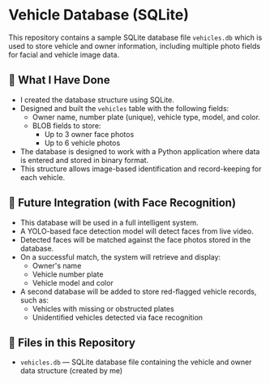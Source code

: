 # Vehicle Database (SQLite)

This repository contains a sample SQLite database file `vehicles.db` which is used to store vehicle and owner information, including multiple photo fields for facial and vehicle image data.

## 🔧 What I Have Done

- I created the database structure using SQLite.
- Designed and built the `vehicles` table with the following fields:
  - Owner name, number plate (unique), vehicle type, model, and color.
  - BLOB fields to store:
    - Up to 3 owner face photos
    - Up to 6 vehicle photos
- The database is designed to work with a Python application where data is entered and stored in binary format.
- This structure allows image-based identification and record-keeping for each vehicle.

## 🤖 Future Integration (with Face Recognition)

- This database will be used in a full intelligent system.
- A YOLO-based face detection model will detect faces from live video.
- Detected faces will be matched against the face photos stored in the database.
- On a successful match, the system will retrieve and display:
  - Owner's name
  - Vehicle number plate
  - Vehicle model and color
- A second database will be added to store red-flagged vehicle records, such as:
  - Vehicles with missing or obstructed plates
  - Unidentified vehicles detected via face recognition

## 📁 Files in this Repository

- `vehicles.db` — SQLite database file containing the vehicle and owner data structure (created by me)

